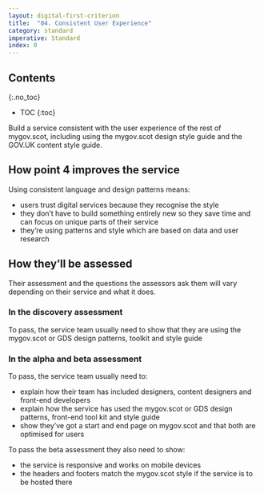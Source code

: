 ```yaml
---
layout: digital-first-criterion
title:  "04. Consistent User Experience"
category: standard
imperative: Standard
index: 0
---
```


## Contents
{:.no_toc}
* TOC
{:toc}
<!--TOC max3-->

Build a service consistent with the user experience of the rest of mygov.scot, including using the mygov.scot design style guide and the GOV.UK content style guide.

## How point 4 improves the service

Using consistent language and design patterns means:

* users trust digital services because they recognise the style
* they don’t have to build something entirely new so they save time and can focus on unique parts of their service
* they’re using patterns and style which are based on data and user research

## How they’ll be assessed

Their assessment and the questions the assessors ask them will vary depending on their service and what it does.

### In the discovery assessment

To pass, the service team usually need to show that they are using the mygov.scot or GDS design patterns, toolkit and style guide

### In the alpha and beta assessment

To pass, the service team usually need to:

* explain how their team has included designers, content designers and front-end developers
* explain how the service has used the mygov.scot or GDS design patterns, front-end tool kit and style guide
* show they’ve got a start and end page on mygov.scot and that both are optimised for users

To pass the beta assessment they also need to show:

* the service is responsive and works on mobile devices
* the headers and footers match the mygov.scot style if the service is to be hosted there
